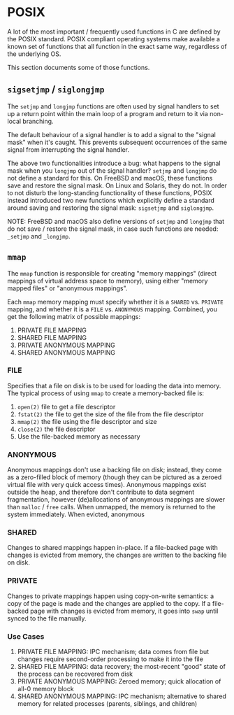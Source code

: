 # POSIX

A lot of the most important / frequently used functions in C are defined by the
POSIX standard. POSIX compliant operating systems make available a known set of
functions that all function in the exact same way, regardless of the underlying
OS.

This section documents some of those functions.

## `sigsetjmp` / `siglongjmp`

The `setjmp` and `longjmp` functions are often used by signal handlers to
set up a return point within the main loop of a program and return to it via
non-local branching.

The default behaviour of a signal handler is to add a signal to the "signal
mask" when it's caught. This prevents subsequent occurrences of the same signal
from interrupting the signal handler.

The above two functionalities introduce a bug: what happens to the signal mask
when you `longjmp` out of the signal handler? `setjmp` and `longjmp` do not
define a standard for this. On FreeBSD and macOS, these functions save and
restore the signal mask. On Linux and Solaris, they do not. In order to not
disturb the long-standing functionality of these functions, POSIX instead
introduced two new functions which explicitly define a standard around saving
and restoring the signal mask: `sigsetjmp` and `siglongjmp`.

NOTE: FreeBSD and macOS also define versions of `setjmp` and `longjmp` that do
not save / restore the signal mask, in case such functions are needed: `_setjmp`
and `_longjmp`.

## `mmap`

The `mmap` function is responsible for creating "memory mappings" (direct
mappings of virtual address space to memory), using either "memory mapped files"
or "anonymous mappings".

Each `mmap` memory mapping must specify whether it is a `SHARED` vs. `PRIVATE`
mapping, and whether it is a `FILE` vs. `ANONYMOUS` mapping. Combined, you get
the following matrix of possible mappings:
1. PRIVATE FILE MAPPING
2. SHARED FILE MAPPING
3. PRIVATE ANONYMOUS MAPPING
4. SHARED ANONYMOUS MAPPING

### FILE

Specifies that a file on disk is to be used for loading the data into memory.
The typical process of using `mmap` to create a memory-backed file is:
1. `open(2)` file to get a file descriptor
2. `fstat(2)` the file to get the size of the file from the file descriptor
3. `mmap(2)` the file using the file descriptor and size
4. `close(2)` the file descriptor
5. Use the file-backed memory as necessary

### ANONYMOUS

Anonymous mappings don't use a backing file on disk; instead, they come as a
zero-filled block of memory (though they can be pictured as a zeroed virtual
file with very quick access times). Anonymous mappings exist outside the heap,
and therefore don't contribute to data segment fragmentation, however
(de)allocations of anonymous mappings are slower than `malloc` / `free` calls.
When unmapped, the memory is returned to the system immediately. When evicted,
anonymous 

### SHARED

Changes to shared mappings happen in-place. If a file-backed page with changes
is evicted from memory, the changes are written to the backing file on disk.

### PRIVATE

Changes to private mappings happen using copy-on-write semantics: a copy of
the page is made and the changes are applied to the copy. If a file-backed
page with changes is evicted from memory, it goes into `swap` until synced
to the file manually.

### Use Cases

1. PRIVATE FILE MAPPING: IPC mechanism; data comes from file but changes
   require second-order processing to make it into the file
2. SHARED FILE MAPPING: data recovery; the most-recent "good" state of the
   process can be recovered from disk
3. PRIVATE ANONYMOUS MAPPING: Zeroed memory; quick allocation of all-0
   memory block
4. SHARED ANONYMOUS MAPPING: IPC mechanism; alternative to shared memory for
   related processes (parents, siblings, and children)
